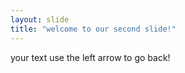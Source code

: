 ```yaml
---
layout: slide 
title: "welcome to our second slide!" 
---
```

your text 
use the left arrow to go back!
